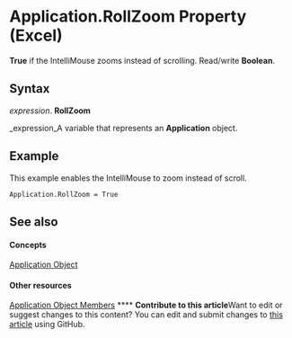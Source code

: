 
# Application.RollZoom Property (Excel)

 **True** if the IntelliMouse zooms instead of scrolling. Read/write **Boolean**.


## Syntax

 _expression_. **RollZoom**

 _expression_A variable that represents an  **Application** object.


## Example

This example enables the IntelliMouse to zoom instead of scroll.


```
Application.RollZoom = True
```


## See also


#### Concepts


 [Application Object](19b73597-5cf9-4f56-8227-b5211f657f6f.md)
#### Other resources


 [Application Object Members](4cb9ca42-8d07-cc9c-2d80-4eb9a5921e1e.md)
****   **Contribute to this article**Want to edit or suggest changes to this content? You can edit and submit changes to  [this article](https://github.com/jhershey00/VBA_Excel_Test/OpenXMLCon/articles/0bdad2a6-9d8d-cd69-cb73-45e9f92447d1.md) using GitHub.

